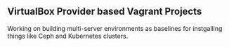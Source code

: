 ## VirtualBox Provider based Vagrant Projects

Working on building multi-server environments as baselines for instgalling things like Ceph and Kubernetes clusters.
